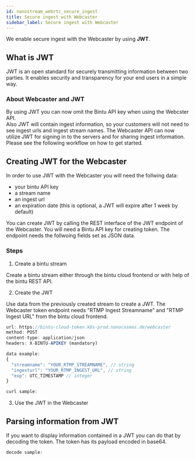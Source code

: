 ```yaml
---
id: nanostream_webrtc_secure_ingest
title: Secure ingest with Webcaster
sidebar_label: Secure ingest with Webcaster
---
```


We enable secure ingest with the Webcaster by using <b>JWT</b>.<br>

## What is JWT

JWT is an open standard for securely transmitting information between two parties.
It enables security and transparency for your end users in a simple way.<br>

### About Webcaster and JWT

By using JWT you can now omit the Bintu API key when using the Webcster API.<br>
Also JWT will contain ingest information, so your customers will not need to see ingest urls
and ingest stream names.
The Webcaster API can now utilize JWT for signing in to the servers and for sharing ingest information. Please see the following workflow on how to get started.

## Creating JWT for the Webcaster

In order to use JWT with the Webcaster you will need the follwing data:

- your bintu API key
- a stream name
- an ingest url
- an expiration date (this is optional, a JWT will expire after 1 week by default)

You can create JWT by calling the REST interface of the JWT endpoint of the Webcaster.
You will need a Bintu API key for creating token.
The endpoint needs the follwoing fields set as JSON data.

### Steps

1) Create a bintu stream

Create a bintu stream either through the bintu cloud frontend or with help of the bintu REST API.

2) Create the JWT

Use data from the previously created stream to create a JWT. The Webcaster token endpoint needs
"RTMP Ingest Streamname" and "RTMP Ingest URL" from the bintu cloud frontend.

```js
url: https://bintu-cloud-token.k8s-prod.nanocosmos.de/webcaster
method: POST
content-type: application/json
headers: X-BINTU-APIKEY (mandatory)

data example:
{
  "streamname": "YOUR_RTMP_STREAMNAME", // string
  "ingesturl": "YOUR_RTMP_INGEST_URL", // string
  "exp": UTC_TIMESTAMP // integer
}
```

```js
curl sample:
```

3) Use the JWT in the Webcaster

## Parsing information from JWT

If you want to display information contained in a JWT you can do that by decoding the token.
The token has its payload encoded in base64.

```js
decode sample:
```